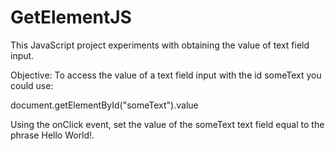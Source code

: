 # GetElementJS
This JavaScript project experiments with obtaining the value of text field input.

Objective:
To access the value of a text field input with the id someText you could use: 

document.getElementById("someText").value 

Using the onClick event, set the value of the someText text field equal to the phrase Hello World!.

